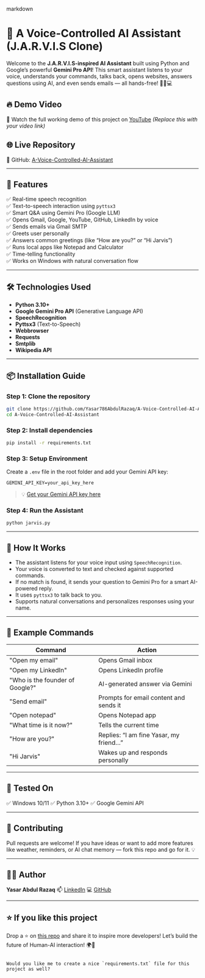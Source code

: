 markdown
# 🤖 A Voice-Controlled AI Assistant (J.A.R.V.I.S Clone)

Welcome to the **J.A.R.V.I.S-inspired AI Assistant** built using Python and Google’s powerful **Gemini Pro API**! This smart assistant listens to your voice, understands your commands, talks back, opens websites, answers questions using AI, and even sends emails — all hands-free! 🧠🎤💻

## 🔥 Demo Video
🎥 Watch the full working demo of this project on [YouTube](https://your-demo-link.com) *(Replace this with your video link)*

## 🌐 Live Repository
🔗 GitHub: [A-Voice-Controlled-AI-Assistant](https://github.com/Yasar786AbdulRazaq/A-Voice-Controlled-AI-Assistant.git)

---

## 🚀 Features

✅ Real-time speech recognition  
✅ Text-to-speech interaction using `pyttsx3`  
✅ Smart Q&A using Gemini Pro (Google LLM)  
✅ Opens Gmail, Google, YouTube, GitHub, LinkedIn by voice  
✅ Sends emails via Gmail SMTP  
✅ Greets user personally  
✅ Answers common greetings (like “How are you?” or “Hi Jarvis”)  
✅ Runs local apps like Notepad and Calculator  
✅ Time-telling functionality  
✅ Works on Windows with natural conversation flow  

---

## 🛠️ Technologies Used

- **Python 3.10+**
- **Google Gemini Pro API** (Generative Language API)
- **SpeechRecognition**
- **Pyttsx3** (Text-to-Speech)
- **Webbrowser**
- **Requests**
- **Smtplib**
- **Wikipedia API**

---

## 📦 Installation Guide

### Step 1: Clone the repository
```bash
git clone https://github.com/Yasar786AbdulRazaq/A-Voice-Controlled-AI-Assistant.git
cd A-Voice-Controlled-AI-Assistant
````

### Step 2: Install dependencies

```bash
pip install -r requirements.txt
```

### Step 3: Setup Environment

Create a `.env` file in the root folder and add your Gemini API key:

```env
GEMINI_API_KEY=your_api_key_here
```

> 💡 [Get your Gemini API key here](https://aistudio.google.com/app/apikey)

### Step 4: Run the Assistant

```bash
python jarvis.py
```

---

## 🧠 How It Works

* The assistant listens for your voice input using `SpeechRecognition`.
* Your voice is converted to text and checked against supported commands.
* If no match is found, it sends your question to Gemini Pro for a smart AI-powered reply.
* It uses `pyttsx3` to talk back to you.
* Supports natural conversations and personalizes responses using your name.

---

## 📸 Example Commands

| Command                         | Action                                 |
| ------------------------------- | -------------------------------------- |
| "Open my email"                 | Opens Gmail inbox                      |
| "Open my LinkedIn"              | Opens LinkedIn profile                 |
| "Who is the founder of Google?" | AI-generated answer via Gemini         |
| "Send email"                    | Prompts for email content and sends it |
| "Open notepad"                  | Opens Notepad app                      |
| "What time is it now?"          | Tells the current time                 |
| "How are you?"                  | Replies: “I am fine Yasar, my friend…” |
| "Hi Jarvis"                     | Wakes up and responds personally       |

---

## 🧪 Tested On

✅ Windows 10/11
✅ Python 3.10+
✅ Google Gemini API

---

## 🙌 Contributing

Pull requests are welcome! If you have ideas or want to add more features like weather, reminders, or AI chat memory — fork this repo and go for it. 💡

---

## 👨‍💻 Author

**Yasar Abdul Razaq**
📫 [LinkedIn](https://www.linkedin.com/in/yasarabdulrazaq)
💻 [GitHub](https://github.com/Yasar786AbdulRazaq)

---

## ⭐ If you like this project

Drop a ⭐ on [this repo](https://github.com/Yasar786AbdulRazaq/A-Voice-Controlled-AI-Assistant.git) and share it to inspire more developers!
Let’s build the future of Human-AI interaction! 🌍🧠

```

Would you like me to create a nice `requirements.txt` file for this project as well?
```
